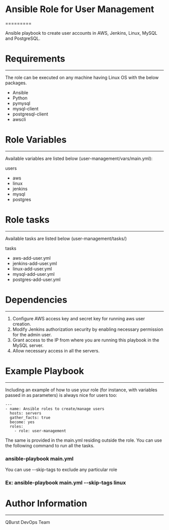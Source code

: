 # Ansible Role for User Management
=========

Ansible playbook to create user accounts in AWS, Jenkins, Linux, MySQL and PostgreSQL.

# Requirements
------------

The role can be executed on any machine having Linux OS with the below packages.
  - Ansible 
  - Python
  - pymysql
  - mysql-client
  - postgresql-client
  - awscli

# Role Variables
--------------

Available variables are listed below (user-management/vars/main.yml): 

users
 - aws
 - linux
 - jenkins
 - mysql
 - postgres

# Role tasks
-------------

Available tasks are listed below (user-management/tasks/)

tasks
  - aws-add-user.yml
  - jenkins-add-user.yml
  - linux-add-user.yml
  - mysql-add-user.yml
  - postgres-add-user.yml

# Dependencies
------------

1. Configure AWS access key and secret key for running aws user creation.
2. Modify Jenkins authorization security by enabling necessary permission for the admin user.
3. Grant access to the IP from where you are running this playbook in the MySQL server. 
4. Allow necessary access in all the servers.


# Example Playbook
----------------

Including an example of how to use your role (for instance, with variables passed in as parameters) is always nice for users too:

    ---
    - name: Ansible roles to create/manage users
      hosts: servers
      gather_facts: true
      become: yes
      roles:
        - role: user-management

The same is provided in the main.yml residing outside the role. You can use the following command to run all the tasks.

### ansible-playbook main.yml

You can use --skip-tags to exclude any particular role

### Ex: ansible-playbook main.yml --skip-tags linux

# Author Information
------------------

QBurst DevOps Team